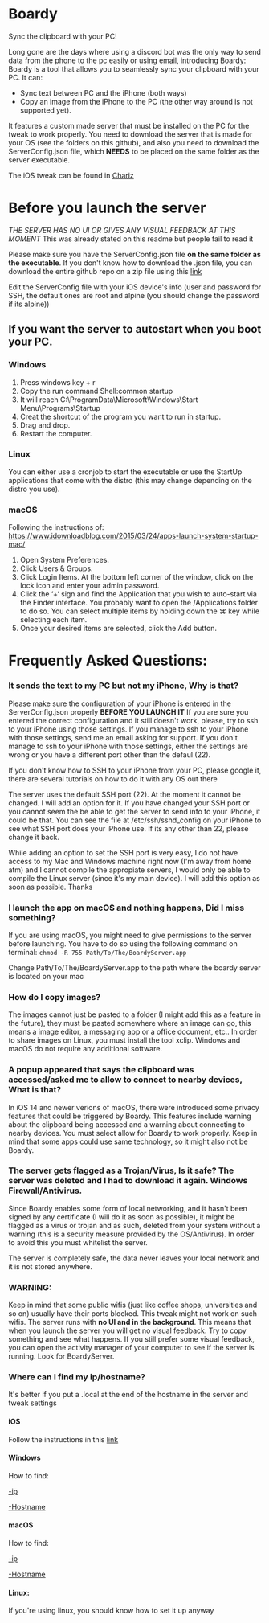 # Boardy
Sync the clipboard with your PC!

Long gone are the days where using a discord bot was the only way to send data from the phone to the pc easily or using email, introducing Boardy:
Boardy is a tool that allows you to seamlessly sync your clipboard with your PC. It can:
- Sync text between PC and the iPhone (both ways)
- Copy an image from the iPhone to the PC (the other way around is not supported yet). 

It features a custom made server that must be installed on the PC for the tweak to work properly.
You need to download the server that is made for your OS (see the folders on this github), and also you need to download the ServerConfig.json file, which **NEEDS** to be placed on the same folder as the server executable.

The iOS tweak can be found in [Chariz](https://chariz.com/buy/boardy)

# Before you launch the server
*THE SERVER HAS NO UI OR GIVES ANY VISUAL FEEDBACK AT THIS MOMENT* This was already stated on this readme but people fail to read it

Please make sure you have the ServerConfig.json file **on the same folder as the executable**. If you don't know how to download the .json file, you can download the entire github repo on a zip file using this [link](https://github.com/Greg0109/BoardyServer/archive/master.zip)

Edit the ServerConfig file with your iOS device's info (user and password for SSH, the default ones are root and alpine (you should change the password if its alpine))

## If you want the server to autostart when you boot your PC.
### Windows
1. Press windows key + r
2. Copy the run command Shell:common startup
3. It will reach C:\ProgramData\Microsoft\Windows\Start Menu\Programs\Startup
4. Creat the shortcut of the program you want to run in startup.
5. Drag and drop.
6. Restart the computer. 

### Linux
You can either use a cronjob to start the executable or use the StartUp applications that come with the distro (this may change depending on the distro you use).

### macOS

Following the instructions of: https://www.idownloadblog.com/2015/03/24/apps-launch-system-startup-mac/

1. Open System Preferences.
2. Click Users & Groups.
3. Click Login Items. At the bottom left corner of the window, click on the lock icon and enter your admin password.
4. Click the ‘+‘ sign and find the Application that you wish to auto-start via the Finder interface. You probably want to open the /Applications folder to do so. You can select multiple items by holding down the ⌘ key while selecting each item.
5. Once your desired items are selected, click the Add button.

# Frequently Asked Questions:

### It sends the text to my PC but not my iPhone, Why is that?
Please make sure the configuration of your iPhone is entered in the ServerConfig.json properly **BEFORE YOU LAUNCH IT** If you are sure you entered the correct configuration and it still doesn't work, please, try to ssh to your iPhone using those settings. If you manage to ssh to your iPhone with those settings, send me an email asking for support. If you don't manage to ssh to your iPhone with those settings, either the settings are wrong or you have a different port other than the defaul (22).

If you don't know how to SSH to your iPhone from your PC, please google it, there are several tutorials on how to do it with any OS out there

The server uses the default SSH port (22). At the moment it cannot be changed. I will add an option for it. If you have changed your SSH port or you cannot seem the be able to get the server to send info to your iPhone, it could be that. You can see the file at /etc/ssh/sshd_config on your iPhone to see what SSH port does your iPhone use. If its any other than 22, please change it back.

While adding an option to set the SSH port is very easy, I do not have access to my Mac and Windows machine right now (I'm away from home atm) and I cannot compile the appropiate servers, I would only be able to compile the Linux server (since it's my main device). I will add this option as soon as possible. Thanks 

### I launch the app on macOS and nothing happens, Did I miss something?
If you are using macOS, you might need to give permissions to the server before launching. 
You have to do so using the following command on terminal:
```chmod -R 755 Path/To/The/BoardyServer.app```

Change Path/To/The/BoardyServer.app to the path where the boardy server is located on your mac

### How do I copy images?
The images cannot just be pasted to a folder (I might add this as a feature in the future), they must be pasted somewhere where an image can go, this means a image editor, a messaging app or a office document, etc..
In order to share images on Linux, you must install the tool xclip.
Windows and macOS do not require any additional software.

### A popup appeared that says the clipboard was accessed/asked me to allow to connect to nearby devices, What is that?
In iOS 14 and newer verions of macOS, there were introduced some privacy features that could be triggered by Boardy. This features include warning about the clipboard being accessed and a warning about connecting to nearby devices. You must select allow for Boardy to work properly. Keep in mind that some apps could use same technology, so it might also not be Boardy.

### The server gets flagged as a Trojan/Virus, Is it safe? The server was deleted and I had to download it again. Windows Firewall/Antivirus. 
Since Boardy enables some form of local networking, and it hasn't been signed by any certificate (I will do it as soon as possible), it might be flagged as a virus or trojan and as such, deleted from your system without a warning (this is a security measure provided by the OS/Antivirus). In order to avoid this you must whitelist the server.

The server is completely safe, the data never leaves your local network and it is not stored anywhere. 

### WARNING:
 Keep in mind that some public wifis (just like coffee shops, universities and so on) usually have their ports blocked. This tweak might not work on such wifis.
 The server runs with **no UI and in the background**. This means that when you launch the server you will get no visual feedback. Try to copy something and see what happens. If you still prefer some visual feedback, you can open the activity manager of your computer to see if the server is running. Look for BoardyServer.

### Where can I find my ip/hostname?
It's better if you put a .local at the end of the hostname in the server and tweak settings

#### iOS
Follow the instructions in this [link](https://www.businessinsider.com/how-to-find-ip-address-on-ipad)

#### Windows
How to find:
  
[-ip](https://support.microsoft.com/en-us/windows/find-your-ip-address-f21a9bbc-c582-55cd-35e0-73431160a1b9)
  
[-Hostname](https://kb.iu.edu/d/avza#:~:text=From%20the%20Start%20menu%2C%20select,the%20machine%20without%20the%20domain.)

#### macOS
How to find:
  
[-ip](https://www.hellotech.com/guide/for/how-to-find-ip-address-on-mac)
  
[-Hostname](https://support.apple.com/guide/mac-help/find-your-computers-name-and-network-address-mchlp1177/mac#:~:text=Find%20your%20computer's%20local%20hostname&text=Bonjour%2Dcompatible%20services.-,On%20your%20Mac%2C%20choose%20Apple%20menu,System%20Preferences%2C%20then%20click%20Sharing.&text=Your%20computer's%20local%20hostname%20is,the%20top%20of%20Sharing%20preferences.)

#### Linux:
If you're using linux, you should know how to set it up anyway
